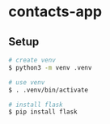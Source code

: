 # contacts-app

## Setup

```sh
# create venv
$ python3 -m venv .venv

# use venv
$ . .venv/bin/activate

# install flask
$ pip install flask
```


